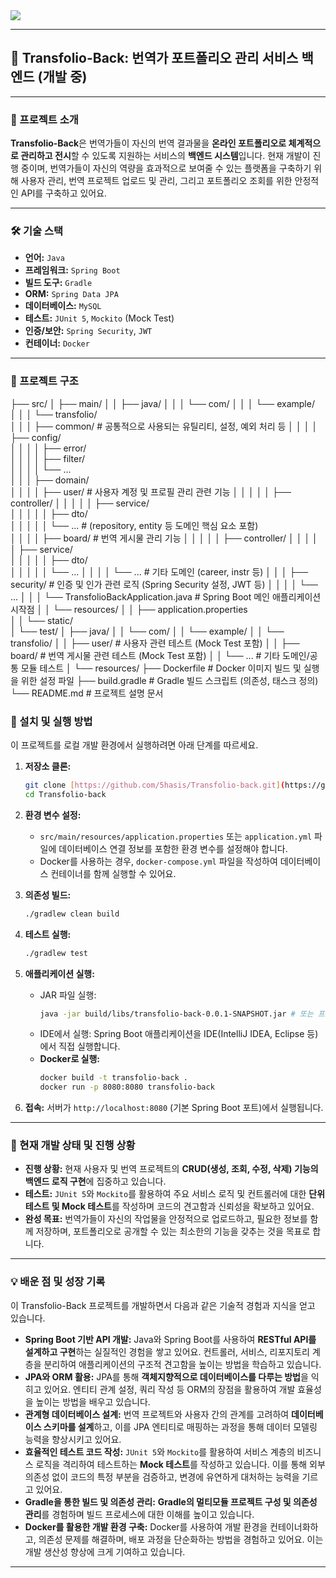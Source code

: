 <img src="https://capsule-render.vercel.app/api?type=waving&color=BDBDC8&height=150&section=header" />


---

## 📄 Transfolio-Back: 번역가 포트폴리오 관리 서비스 백엔드 (개발 중)

---

### 🚀 프로젝트 소개

**Transfolio-Back**은 번역가들이 자신의 번역 결과물을 **온라인 포트폴리오로 체계적으로 관리하고 전시**할 수 있도록 지원하는 서비스의 **백엔드 시스템**입니다. 현재 개발이 진행 중이며, 번역가들이 자신의 역량을 효과적으로 보여줄 수 있는 플랫폼을 구축하기 위해 사용자 관리, 번역 프로젝트 업로드 및 관리, 그리고 포트폴리오 조회를 위한 안정적인 API를 구축하고 있어요.

---

### 🛠️ 기술 스택

* **언어:** `Java`
* **프레임워크:** `Spring Boot`
* **빌드 도구:** `Gradle`
* **ORM:** `Spring Data JPA`
* **데이터베이스:** `MySQL` 
* **테스트:** `JUnit 5`, `Mockito` (Mock Test)
* **인증/보안:** `Spring Security`, `JWT` 
* **컨테이너:** `Docker` 

---

### 📁 프로젝트 구조 

├── src/
│   ├── main/
│   │   ├── java/
│   │   │   └── com/
│   │   │       └── example/            
│   │   │           └── transfolio/     
│   │   │               ├── common/         # 공통적으로 사용되는 유틸리티, 설정, 예외 처리 등
│   │   │               │   ├── config/     
│   │   │               │   ├── error/      
│   │   │               │   ├── filter/     
│   │   │               │   └── ...         
│   │   │               ├── domain/         
│   │   │               │   ├── user/       # 사용자 계정 및 프로필 관리 관련 기능
│   │   │               │   │   ├── controller/ 
│   │   │               │   │   ├── service/    
│   │   │               │   │   ├── dto/        
│   │   │               │   │   └── ...         # (repository, entity 등 도메인 핵심 요소 포함)         
│   │   │               │   ├── board/      # 번역 게시물 관리 기능
│   │   │               │   │   ├── controller/ 
│   │   │               │   │   ├── service/    
│   │   │               │   │   ├── dto/        
│   │   │               │   │   └── ...
│   │   │               │   └── ...         # 기타 도메인 (career, instr 등)
│   │   │               ├── security/       # 인증 및 인가 관련 로직 (Spring Security 설정, JWT 등)
│   │   │               │   └── ...
│   │   │               └── TransfolioBackApplication.java # Spring Boot 메인 애플리케이션 시작점
│   │   └── resources/
│   │       ├── application.properties        
│   │       └── static/                     
│   └── test/
│       ├── java/
│       │   └── com/
│       │       └── example/
│       │           └── transfolio/
│       │               ├── user/             # 사용자 관련 테스트 (Mock Test 포함)
│       │               ├── board/            # 번역 게시물 관련 테스트 (Mock Test 포함)
│       │               └── ...               # 기타 도메인/공통 모듈 테스트
│       └── resources/
├── Dockerfile                  # Docker 이미지 빌드 및 실행을 위한 설정 파일
├── build.gradle                # Gradle 빌드 스크립트 (의존성, 태스크 정의)
└── README.md                   # 프로젝트 설명 문서

### 🚀 설치 및 실행 방법

이 프로젝트를 로컬 개발 환경에서 실행하려면 아래 단계를 따르세요.

1.  **저장소 클론:**
    ```bash
    git clone [https://github.com/5hasis/Transfolio-back.git](https://github.com/5hasis/Transfolio-back.git)
    cd Transfolio-back
    ```

2.  **환경 변수 설정:**
    * `src/main/resources/application.properties` 또는 `application.yml` 파일에 데이터베이스 연결 정보를 포함한 환경 변수를 설정해야 합니다.
    * Docker를 사용하는 경우, `docker-compose.yml` 파일을 작성하여 데이터베이스 컨테이너를 함께 실행할 수 있어요.

3.  **의존성 빌드:**
    ```bash
    ./gradlew clean build
    ```

4.  **테스트 실행:**
    ```bash
    ./gradlew test
    ```

5.  **애플리케이션 실행:**
    * JAR 파일 실행:
        ```bash
        java -jar build/libs/transfolio-back-0.0.1-SNAPSHOT.jar # 또는 프로젝트 빌드 결과 파일
        ```
    * IDE에서 실행: Spring Boot 애플리케이션을 IDE(IntelliJ IDEA, Eclipse 등)에서 직접 실행합니다.
    * **Docker로 실행:**
        ```bash
        docker build -t transfolio-back .
        docker run -p 8080:8080 transfolio-back
        ```

6.  **접속:** 서버가 `http://localhost:8080` (기본 Spring Boot 포트)에서 실행됩니다.

---

### 🚧 현재 개발 상태 및 진행 상황

* **진행 상황:** 현재 사용자 및 번역 프로젝트의 **CRUD(생성, 조회, 수정, 삭제) 기능의 백엔드 로직 구현**에 집중하고 있습니다.
* **테스트:** `JUnit 5`와 `Mockito`를 활용하여 주요 서비스 로직 및 컨트롤러에 대한 **단위 테스트 및 Mock 테스트**를 작성하며 코드의 견고함과 신뢰성을 확보하고 있어요.
* **완성 목표:** 번역가들이 자신의 작업물을 안정적으로 업로드하고, 필요한 정보를 함께 저장하며, 포트폴리오로 공개할 수 있는 최소한의 기능을 갖추는 것을 목표로 합니다.

---

### 💡 배운 점 및 성장 기록

이 Transfolio-Back 프로젝트를 개발하면서 다음과 같은 기술적 경험과 지식을 얻고 있습니다.

* **Spring Boot 기반 API 개발:** Java와 Spring Boot를 사용하여 **RESTful API를 설계하고 구현**하는 실질적인 경험을 쌓고 있어요. 컨트롤러, 서비스, 리포지토리 계층을 분리하여 애플리케이션의 구조적 견고함을 높이는 방법을 학습하고 있습니다.
* **JPA와 ORM 활용:** JPA를 통해 **객체지향적으로 데이터베이스를 다루는 방법**을 익히고 있어요. 엔티티 관계 설정, 쿼리 작성 등 ORM의 장점을 활용하여 개발 효율성을 높이는 방법을 배우고 있습니다.
* **관계형 데이터베이스 설계:** 번역 프로젝트와 사용자 간의 관계를 고려하여 **데이터베이스 스키마를 설계**하고, 이를 JPA 엔티티로 매핑하는 과정을 통해 데이터 모델링 능력을 향상시키고 있어요.
* **효율적인 테스트 코드 작성:** `JUnit 5`와 `Mockito`를 활용하여 서비스 계층의 비즈니스 로직을 격리하여 테스트하는 **Mock 테스트**를 작성하고 있습니다. 이를 통해 외부 의존성 없이 코드의 특정 부분을 검증하고, 변경에 유연하게 대처하는 능력을 기르고 있어요.
* **Gradle을 통한 빌드 및 의존성 관리:** **Gradle의 멀티모듈 프로젝트 구성 및 의존성 관리**를 경험하며 빌드 프로세스에 대한 이해를 높이고 있습니다.
* **Docker를 활용한 개발 환경 구축:** Docker를 사용하여 개발 환경을 컨테이너화하고, 의존성 문제를 해결하며, 배포 과정을 단순화하는 방법을 경험하고 있어요. 이는 개발 생산성 향상에 크게 기여하고 있습니다.

---

